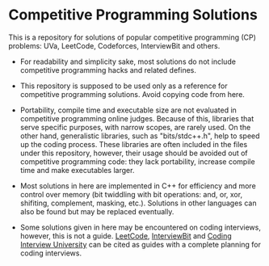 # Competitive Programming Solutions
This is a repository for solutions of popular competitive programming (CP) problems: UVa, LeetCode, Codeforces, InterviewBit and others. 

* For readability and simplicity sake, most solutions do not include competitive programming hacks and related defines.

* This repository is supposed to be used only as a reference for competitive programming solutions. Avoid copying code from here.

* Portability, compile time and executable size are not evaluated in competitive programming online judges. Because of this, libraries that serve specific purposes, with narrow scopes, are rarely used. On the other hand, generalistic libraries, such as "bits/stdc++.h", help to speed up the coding process. These libraries are often included in the files under this repository, however, their usage should be avoided out of competitive programming code: they lack portability, increase compile time and make executables larger.

* Most solutions in here are implemented in C++ for efficiency and more control over memory (bit twiddling with bit operations: and, or, xor, shifiting, complement, masking, etc.). Solutions in other languages can also be found but may be replaced eventually.

* Some solutions given in here may be encountered on coding interviews, however, this is not a guide. [LeetCode], [InterviewBit] and [Coding Interview University] can be cited as guides with a complete planning for coding interviews.

[//]: #
[LeetCode]: https://leetcode.com
[InterviewBit]: https://www.interviewbit.com
[Coding Interview University]: https://github.com/jwasham/coding-interview-university
